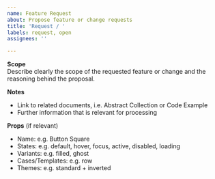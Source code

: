 ```yaml
---
name: Feature Request
about: Propose feature or change requests
title: 'Request / '
labels: request, open
assignees: ''

---
```


**Scope**  
Describe clearly the scope of the requested feature or change and the reasoning behind the proposal.

**Notes**  
- Link to related documents, i.e. Abstract Collection or Code Example
- Further information that is relevant for processing

**Props** (if relevant)  
- Name: e.g. Button Square
- States: e.g. default, hover, focus, active, disabled, loading
- Variants: e.g. filled, ghost
- Cases/Templates: e.g. row
- Themes: e.g. standard + inverted
